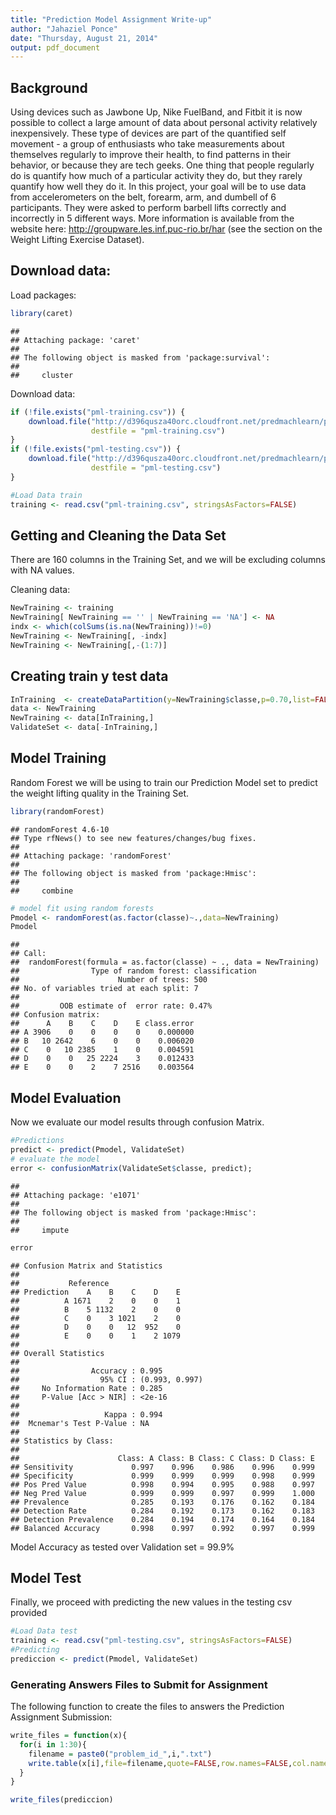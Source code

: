 ```yaml
---
title: "Prediction Model Assignment Write-up"
author: "Jahaziel Ponce"
date: "Thursday, August 21, 2014"
output: pdf_document
---
```


## Background

Using devices such as Jawbone Up, Nike FuelBand, and Fitbit it is now possible to collect a large amount of data about personal activity relatively inexpensively. These type of devices are part of the quantified self movement - a group of enthusiasts who take measurements about themselves regularly to improve their health, to find patterns in their behavior, or because they are tech geeks. One thing that people regularly do is quantify how much of a particular activity they do, but they rarely quantify how well they do it. In this project, your goal will be to use data from accelerometers on the belt, forearm, arm, and dumbell of 6 participants. They were asked to perform barbell lifts correctly and incorrectly in 5 different ways. More information is available from the website here: http://groupware.les.inf.puc-rio.br/har (see the section on the Weight Lifting Exercise Dataset).

## Download data:

Load packages:


```r
library(caret)
```

```
## 
## Attaching package: 'caret'
## 
## The following object is masked from 'package:survival':
## 
##     cluster
```

Download data:


```r
if (!file.exists("pml-training.csv")) {
    download.file("http://d396qusza40orc.cloudfront.net/predmachlearn/pml-training.csv", 
                  destfile = "pml-training.csv")
}
if (!file.exists("pml-testing.csv")) {
    download.file("http://d396qusza40orc.cloudfront.net/predmachlearn/pml-testing.csv", 
                  destfile = "pml-testing.csv")
}
```


```r
#Load Data train
training <- read.csv("pml-training.csv", stringsAsFactors=FALSE)
```

## Getting and Cleaning the Data Set

There are 160 columns in the Training Set, and we will be excluding columns with NA values.

Cleaning data:


```r
NewTraining <- training
NewTraining[ NewTraining == '' | NewTraining == 'NA'] <- NA
indx <- which(colSums(is.na(NewTraining))!=0)
NewTraining <- NewTraining[, -indx]
NewTraining <- NewTraining[,-(1:7)]
```

## Creating train y test data


```r
InTraining  <- createDataPartition(y=NewTraining$classe,p=0.70,list=FALSE)
data <- NewTraining
NewTraining <- data[InTraining,]
ValidateSet <- data[-InTraining,]
```

## Model Training

Random Forest we will be using to train our Prediction Model set to predict the weight lifting quality in the Training Set.


```r
library(randomForest)
```

```
## randomForest 4.6-10
## Type rfNews() to see new features/changes/bug fixes.
## 
## Attaching package: 'randomForest'
## 
## The following object is masked from 'package:Hmisc':
## 
##     combine
```

```r
# model fit using random forests
Pmodel <- randomForest(as.factor(classe)~.,data=NewTraining)
Pmodel
```

```
## 
## Call:
##  randomForest(formula = as.factor(classe) ~ ., data = NewTraining) 
##                Type of random forest: classification
##                      Number of trees: 500
## No. of variables tried at each split: 7
## 
##         OOB estimate of  error rate: 0.47%
## Confusion matrix:
##      A    B    C    D    E class.error
## A 3906    0    0    0    0    0.000000
## B   10 2642    6    0    0    0.006020
## C    0   10 2385    1    0    0.004591
## D    0    0   25 2224    3    0.012433
## E    0    0    2    7 2516    0.003564
```

## Model Evaluation

Now we evaluate our model results through confusion Matrix.


```r
#Predictions
predict <- predict(Pmodel, ValidateSet)
# evaluate the model
error <- confusionMatrix(ValidateSet$classe, predict);
```

```
## 
## Attaching package: 'e1071'
## 
## The following object is masked from 'package:Hmisc':
## 
##     impute
```

```r
error
```

```
## Confusion Matrix and Statistics
## 
##           Reference
## Prediction    A    B    C    D    E
##          A 1671    2    0    0    1
##          B    5 1132    2    0    0
##          C    0    3 1021    2    0
##          D    0    0   12  952    0
##          E    0    0    1    2 1079
## 
## Overall Statistics
##                                         
##                Accuracy : 0.995         
##                  95% CI : (0.993, 0.997)
##     No Information Rate : 0.285         
##     P-Value [Acc > NIR] : <2e-16        
##                                         
##                   Kappa : 0.994         
##  Mcnemar's Test P-Value : NA            
## 
## Statistics by Class:
## 
##                      Class: A Class: B Class: C Class: D Class: E
## Sensitivity             0.997    0.996    0.986    0.996    0.999
## Specificity             0.999    0.999    0.999    0.998    0.999
## Pos Pred Value          0.998    0.994    0.995    0.988    0.997
## Neg Pred Value          0.999    0.999    0.997    0.999    1.000
## Prevalence              0.285    0.193    0.176    0.162    0.184
## Detection Rate          0.284    0.192    0.173    0.162    0.183
## Detection Prevalence    0.284    0.194    0.174    0.164    0.184
## Balanced Accuracy       0.998    0.997    0.992    0.997    0.999
```

Model Accuracy as tested over Validation set = 99.9%

## Model Test

Finally, we proceed with predicting the new values in the testing csv provided


```r
#Load Data test
training <- read.csv("pml-testing.csv", stringsAsFactors=FALSE)
#Predicting
prediccion <- predict(Pmodel, ValidateSet)
```

### Generating Answers Files to Submit for Assignment

The following function to create the files to answers the Prediction Assignment Submission:


```r
write_files = function(x){
  for(i in 1:30){
    filename = paste0("problem_id_",i,".txt")
    write.table(x[i],file=filename,quote=FALSE,row.names=FALSE,col.names=FALSE)
  }
}

write_files(prediccion)
```
